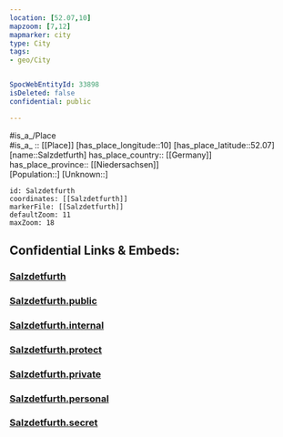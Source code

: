 ```yaml
---
location: [52.07,10] 
mapzoom: [7,12] 
mapmarker: city 
type: City
tags:
- geo/City


SpocWebEntityId: 33898
isDeleted: false
confidential: public

---
```

#is_a_/Place  
#is_a_ :: [[Place]] 
[has_place_longitude::10] 
[has_place_latitude::52.07] 
[name::Salzdetfurth] 
has_place_country:: [[Germany]]  
has_place_province:: [[Niedersachsen]]  
[Population::] 
[Unknown::] 


```leaflet
id: Salzdetfurth
coordinates: [[Salzdetfurth]] 
markerFile: [[Salzdetfurth]] 
defaultZoom: 11 
maxZoom: 18
```


## Confidential Links & Embeds: 

### [Salzdetfurth](/_Standards/Earth/Continent/Europe/Europe~Central/Germany/Germany~West/Niedersachsen/counties~Niedersachsen/Hildesheim/cities~Hildesheim/Bad_Salzdetfurth/boroughs~Bad_Salzdetfurth/Salzdetfurth.md) 

### [Salzdetfurth.public](/_public/Earth/Continent/Europe/Europe~Central/Germany/Germany~West/Niedersachsen/counties~Niedersachsen/Hildesheim/cities~Hildesheim/Bad_Salzdetfurth/boroughs~Bad_Salzdetfurth/Salzdetfurth.public.md) 

### [Salzdetfurth.internal](/_internal/Earth/Continent/Europe/Europe~Central/Germany/Germany~West/Niedersachsen/counties~Niedersachsen/Hildesheim/cities~Hildesheim/Bad_Salzdetfurth/boroughs~Bad_Salzdetfurth/Salzdetfurth.internal.md) 

### [Salzdetfurth.protect](/_protect/Earth/Continent/Europe/Europe~Central/Germany/Germany~West/Niedersachsen/counties~Niedersachsen/Hildesheim/cities~Hildesheim/Bad_Salzdetfurth/boroughs~Bad_Salzdetfurth/Salzdetfurth.protect.md) 

### [Salzdetfurth.private](/_private/Earth/Continent/Europe/Europe~Central/Germany/Germany~West/Niedersachsen/counties~Niedersachsen/Hildesheim/cities~Hildesheim/Bad_Salzdetfurth/boroughs~Bad_Salzdetfurth/Salzdetfurth.private.md) 

### [Salzdetfurth.personal](/_personal/Earth/Continent/Europe/Europe~Central/Germany/Germany~West/Niedersachsen/counties~Niedersachsen/Hildesheim/cities~Hildesheim/Bad_Salzdetfurth/boroughs~Bad_Salzdetfurth/Salzdetfurth.personal.md) 

### [Salzdetfurth.secret](/_secret/Earth/Continent/Europe/Europe~Central/Germany/Germany~West/Niedersachsen/counties~Niedersachsen/Hildesheim/cities~Hildesheim/Bad_Salzdetfurth/boroughs~Bad_Salzdetfurth/Salzdetfurth.secret.md)

